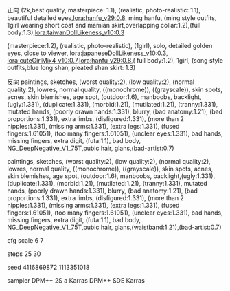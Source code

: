 正向
(2k,best quality, masterpiece: 1.1), (realistic, photo-realistic: 1.1), beautiful detailed eyes,<lora:hanfu_v29:0.8>, ming hanfu, (ming style outfits, 1girl wearing short coat and mamian skirt,overlapping collar:1.2),(full body:1.3),<lora:taiwanDollLikeness_v10:0.3>

(masterpiece:1.2), (realistic, photo-realistic), (1girl), solo, detailed golden eyes, close to viewer, <lora:japaneseDollLikeness_v10:0.3>, <lora:cuteGirlMix4_v10:0.7>,<lora:hanfu_v29:0.8>,( full body:1.2), 1girl, (song style outfits,blue long shan, pleated shan skirt: 1.3)

反向
paintings, sketches, (worst quality:2), (low quality:2), (normal quality:2), lowres, normal quality, ((monochrome)), ((grayscale)), skin spots, acnes, skin blemishes, age spot, (outdoor:1.6), manboobs, backlight,(ugly:1.331), (duplicate:1.331), (morbid:1.21), (mutilated:1.21), (tranny:1.331), mutated hands, (poorly drawn hands:1.331), blurry, (bad anatomy:1.21), (bad proportions:1.331), extra limbs, (disfigured:1.331), (more than 2 nipples:1.331), (missing arms:1.331), (extra legs:1.331), (fused fingers:1.61051), (too many fingers:1.61051), (unclear eyes:1.331), bad hands, missing fingers, extra digit, (futa:1.1), bad body, NG_DeepNegative_V1_75T,pubic hair, glans,(bad-artist:0.7)

paintings, sketches, (worst quality:2), (low quality:2), (normal quality:2), lowres, normal quality, ((monochrome)), ((grayscale)), skin spots, acnes, skin blemishes, age spot, (outdoor:1.6), manboobs, backlight,(ugly:1.331), (duplicate:1.331), (morbid:1.21), (mutilated:1.21), (tranny:1.331), mutated hands, (poorly drawn hands:1.331), blurry, (bad anatomy:1.21), (bad proportions:1.331), extra limbs, (disfigured:1.331), (more than 2 nipples:1.331), (missing arms:1.331), (extra legs:1.331), (fused fingers:1.61051), (too many fingers:1.61051), (unclear eyes:1.331), bad hands, missing fingers, extra digit, (futa:1.1), bad body, NG_DeepNegative_V1_75T,pubic hair, glans,(waistband:1.21),(bad-artist:0.7)

cfg scale
6
7

steps
25
30

seed
4116869872
1113351018

sampler
DPM++ 2S a Karras
DPM++ SDE Karras